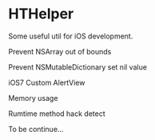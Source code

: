 HTHelper
========

Some useful util for iOS development.

Prevent NSArray out of bounds

Prevent NSMutableDictionary set nil value

iOS7 Custom AlertView

Memory usage

Rumtime method hack detect

To be continue...
